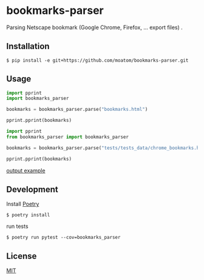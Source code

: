 # bookmarks-parser
Parsing Netscape bookmark (Google Chrome, Firefox, ... export files) .

## Installation
```
$ pip install -e git+https://github.com/moatom/bookmarks-parser.git
```

## Usage
```python
import pprint
import bookmarks_parser

bookmarks = bookmarks_parser.parse("bookmarks.html")

pprint.pprint(bookmarks)
```

```python
import pprint
from bookmarks_parser import bookmarks_parser

bookmarks = bookmarks_parser.parse("tests/tests_data/chrome_bookmarks.html")

pprint.pprint(bookmarks)
```

[output example](https://github.com/andriyor/bookmarks-parser/tree/master/tests/tests_data)

## Development
Install [Poetry](https://poetry.eustace.io/docs/)   
```
$ poetry install
```
run tests
```
$ poetry run pytest --cov=bookmarks_parser
```

## License
[MIT](https://choosealicense.com/licenses/mit/)